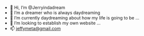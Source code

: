 - 👋 Hi, I’m @Jerryindadream
- 👀 I’m a dreamer who is always daydreaming
- 🌱 I’m currently daydreaming about how my life is going to be ...
- 💞️ I’m looking to establish my own website ...
- 📫 jeffymeta@gmail.com

<!---
Jerryindadream/Jerryindadream is a ✨ special ✨ repository because its `README.md` (this file) appears on your GitHub profile.
You can click the Preview link to take a look at your changes.
--->

